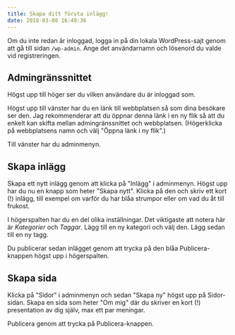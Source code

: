 ```yaml
---
title: Skapa ditt första inlägg!
date: 2018-03-08 16:49:36
---
```


Om du inte redan är inloggad, logga in på din lokala WordPress-sajt genom att gå till sidan `/wp-admin`. Ange det användarnamn och lösenord du valde vid registreringen.

## Admingränssnittet

Högst upp till höger ser du vilken användare du är inloggad som.

Högst upp till vänster har du en länk till webbplatsen så som dina besökare ser den. Jag rekommenderar att du öppnar denna länk i en ny flik så att du enkelt kan skifta mellan admingränssnittet och webbplatsen. (Högerklicka på webbplatsens namn och välj "Öppna länk i ny flik".)

Till vänster har du adminmenyn.

## Skapa inlägg

Skapa ett nytt inlägg genom att klicka på "Inlägg" i adminmenyn. Högst upp har du nu en knapp som heter "Skapa nytt". Klicka på den och skriv ett kort (!) inlägg, till exempel om varför du har blåa strumpor eller om vad du åt till frukost.

I högerspalten har du en del olika inställningar. Det viktigaste att notera här är _Kategorier_ och _Taggar_. Lägg till en ny kategori och välj den. Lägg sedan till en ny tagg.

Du publicerar sedan inlägget genom att trycka på den blåa Publicera-knappen högst upp i högerspalten.

## Skapa sida

Klicka på "Sidor" i adminmenyn och sedan "Skapa ny" högst upp på Sidor-sidan. Skapa en sida som heter "Om mig" där du skriver en kort (!) presentation av dig själv, max ett par meningar.

Publicera genom att trycka på Publicera-knappen.
